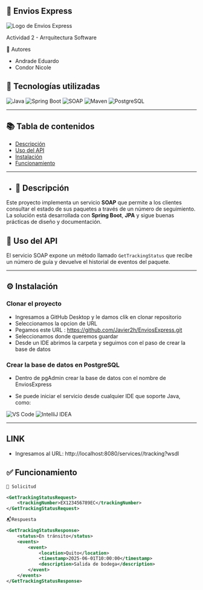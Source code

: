 
🚚 Envios Express
---
![Logo de Envios Express](https://blogger.googleusercontent.com/img/a/AVvXsEjBQEL7pMi1G1lDnhBqQqzq6PepIeqySBgpbRdfZscJA0meeSU91rivVitiOhBZSTu4fwdftclcMiHt6NSdRfEfrYkBjGkkUBj69CTPxdDtCvZKmh_LIcQk2i03M8ukzws9Dr_odF9f8a1zCo9Vg-hEFqy_8bkepBZrIgYBHsOr6IB90ILnXHdpGn8N9RU)

Actividad 2 - Arrquitectura Software

👤 Autores
- Andrade Eduardo
- Condor Nicole


## 🚀 Tecnologías utilizadas

![Java](https://img.shields.io/badge/Java-ED8B00?style=for-the-badge&logo=java&logoColor=white)
![Spring Boot](https://img.shields.io/badge/Spring%20Boot-6DB33F?style=for-the-badge&logo=spring-boot&logoColor=white)
![SOAP](https://img.shields.io/badge/SOAP-0A0A0A?style=for-the-badge&logoColor=white)
![Maven](https://img.shields.io/badge/Maven-C71A36?style=for-the-badge&logo=apache-maven&logoColor=white)
![PostgreSQL](https://img.shields.io/badge/PostgreSQL-336791?style=for-the-badge&logo=postgresql&logoColor=white)

---

## 📚 Tabla de contenidos

- [Descripción](#descripción)
- [Uso del API](#uso-del-api)
- [Instalación](#instalación)
- [Funcionamiento](#Funcionamiento)

---

- ## 🧾 Descripción

Este proyecto implementa un servicio **SOAP** que permite a los clientes consultar el estado de sus paquetes a través de un número de seguimiento. La solución está desarrollada con **Spring Boot**, **JPA** y sigue buenas prácticas de diseño y documentación.

## 🧪 Uso del API

El servicio SOAP expone un método llamado `GetTrackingStatus` que recibe un número de guía y devuelve el historial de eventos del paquete.

---

## ⚙️ Instalación

### Clonar el proyecto
- Ingresamos a GitHub Desktop y le damos clik en clonar repositorio
- Seleccionamos la opcion de URL
- Pegamos este URL : https://github.com/Javier2h/EnviosExpress.git
- Seleccionamos donde queremos guardar
- Desde un IDE abrimos la carpeta y seguimos con el paso de crear la base de datos


### Crear la base de datos en PostgreSQL
- Dentro de pgAdmin crear la base de datos con el nombre de EnviosExpress

- Se puede iniciar el servicio desde cualquier IDE que soporte Java, como:

![VS Code](https://img.shields.io/badge/VS%20Code-007ACC?style=for-the-badge&logo=visual-studio-code&logoColor=white)
![IntelliJ IDEA](https://img.shields.io/badge/IntelliJ%20IDEA-000000?style=for-the-badge&logo=intellij-idea&logoColor=white)

 ---
## LINK
- Ingresamos al URL: http://localhost:8080/services//tracking?wsdl
## ✅ Funcionamiento


```xml
📨 Solicitud

<GetTrackingStatusRequest>
    <trackingNumber>EX123456789EC</trackingNumber>
</GetTrackingStatusRequest>

📬Respuesta

<GetTrackingStatusResponse>
    <status>En tránsito</status>
    <events>
        <event>
            <location>Quito</location>
            <timestamp>2025-06-01T10:00:00</timestamp>
            <description>Salida de bodega</description>
        </event>
    </events>
</GetTrackingStatusResponse>

